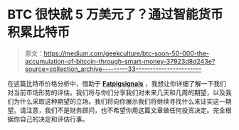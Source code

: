 # BTC 很快就 5 万美元了？通过智能货币积累比特币

> 原文：<https://medium.com/geekculture/btc-soon-50-000-the-accumulation-of-bitcoin-through-smart-money-37923d8d243e?source=collection_archive---------33----------------------->

在这篇比特币价格分析中，借助于 [**Fatpigsignals**](https://www.fatpigsignals.com/) ，我想让你详细了解一下我们对当前市场形势的评估。我们将与你们分享我们对未来几天和几周的期望，以及我们为什么采取这种期望的立场。我们将向你展示我们将继续寻找什么来证实这一期望。请注意，我们不是财务顾问，也不希望你用这篇文章做任何投资决定。完全根据你自己的决定和评估行事。